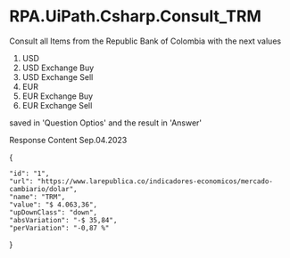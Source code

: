 # RPA.UiPath.Csharp.Consult_TRM

Consult all Items from the Republic Bank of Colombia with the next values

1. USD
2. USD Exchange Buy
3. USD Exchange Sell
4. EUR
5. EUR Exchange Buy
6. EUR Exchange Sell

saved in 'Question Optios' and the result in 'Answer'

Response Content Sep.04.2023

  {

    "id": "1",
    "url": "https://www.larepublica.co/indicadores-economicos/mercado-cambiario/dolar",
    "name": "TRM",
    "value": "$ 4.063,36",
    "upDownClass": "down",
    "absVariation": "-$ 35,84",
    "perVariation": "-0,87 %"
  }
